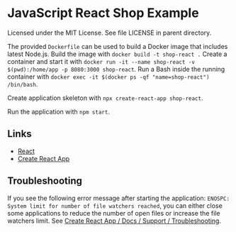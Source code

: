 # JavaScript React Shop Example

Licensed under the MIT License. See file LICENSE in parent directory.

The provided `Dockerfile` can be used to build a Docker image that includes latest Node.js. Build the image with `docker build -t shop-react .` Create a container and start it with `docker run -it --name shop-react -v $(pwd):/home/app -p 8080:3000 shop-react`. Run a Bash inside the running container with `docker exec -it $(docker ps -qf "name=shop-react") /bin/bash`.

Create application skeleton with `npx create-react-app shop-react`.

Run the application with `npm start`.

## Links

* [React](https://reactjs.org/ "React")
* [Create React App](https://create-react-app.dev/ "Create React App")

## Troubleshooting

If you see the following error message after starting the application: `ENOSPC: System limit for number of file watchers reached`, you can either close some applications to reduce the number of open files or increase the file watchers limit. See [Create React App / Docs / Support / Troubleshooting](https://create-react-app.dev/docs/troubleshooting#npm-start-fail-due-to-watch-error).
